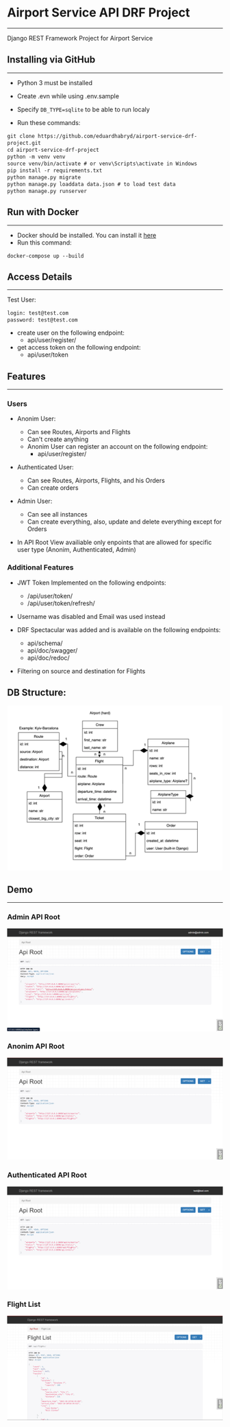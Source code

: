 # Airport Service API DRF Project
___

Django REST Framework Project for Airport Service

## Installing via GitHub
___

- Python 3 must be installed
- Create .evn while using .env.sample
- Specify `DB_TYPE=sqlite` to be able to run localy

- Run these commands:
```shell
git clone https://github.com/eduardhabryd/airport-service-drf-project.git
cd airport-service-drf-project
python -m venv venv
source venv/bin/activate # or venv\Scripts\activate in Windows
pip install -r requirements.txt
python manage.py migrate
python manage.py loaddata data.json # to load test data
python manage.py runserver
```

## Run with Docker
___

- Docker should be installed. You can install it [here](https://www.docker.com/products/docker-desktop)
- Run this command:
```shell
docker-compose up --build
```

## Access Details
___

Test User:
```
login: test@test.com
password: test@test.com
```

- create user on the following endpoint:
    - api/user/register/
- get access token on the following endpoint:
    - api/user/token


## Features
___

### Users
- Anonim User:
  - Can see Routes, Airports and Flights
  - Can't create anything
  - Anonim User can register an account on the following endpoint:
    - api/user/register/

- Authenticated User:
  - Can see Routes, Airports, Flights, and his Orders
  - Can create orders

- Admin User:
  - Can see all instances
  - Can create everything, also, update and delete everything except for Orders

- In API Root View availiable only enpoints that are allowed for specific user type (Anonim, Authenticated, Admin)

### Additional Features
- JWT Token Implemented on the following endpoints:
  - /api/user/token/
  - /api/user/token/refresh/

- Username was disabled and Email was used instead

- DRF Spectacular was added and is available on the following endpoints:
  - api/schema/
  - api/doc/swagger/
  - api/doc/redoc/

- Filtering on source and destination for Flights

## DB Structure:
![DB Structure](demo/db_structure.png)


## Demo
___
### Admin API Root
![Admin API Root](demo/admin_api_root_view.png)
### Anonim API Root
![Anonim API Root](demo/anonim_api_root_view.png)
### Authenticated API Root
![Auth API Root](user_api_root_view.png)
### Flight List
![Flight List](flight_list.png)